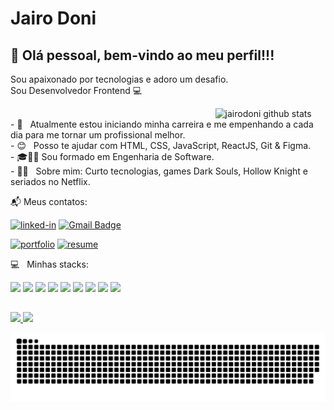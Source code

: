 
# Jairo Doni

## 👋 Olá pessoal, bem-vindo ao meu perfil!!! 
Sou apaixonado por tecnologias e adoro um desafio.<br/>
Sou Desenvolvedor Frontend :computer: 
<!-- <img src="https://visitor-badge.laobi.icu/badge?page_id=jairodoni.jairodoni" alt="visitors"> --> 

<!-- IMAGEM -->
 <img
   src="https://media0.giphy.com/media/xUA7bdpLxQhsSQdyog/giphy.gif?cid=790b761182a0214b444e4d6d5293f7e5cc7f8586862209a4&rid=giphy.gif&ct=g" 
   alt="jairodoni github stats"
   width="35%"
   align="right"
 />


 <br/> - 🚀 &nbsp;  Atualmente estou iniciando minha carreira e me empenhando a cada dia para me tornar um profissional melhor.
 <br/> - :blush: &nbsp; Posso te ajudar com HTML, CSS, JavaScript, ReactJS, Git & Figma.
 <br/> - 🎓👨‍🎓 Sou formado em Engenharia de Software.
 <br/> - 👨‍🚀 &nbsp; Sobre mim: Curto tecnologias, games Dark Souls, Hollow Knight e seriados no Netflix.
 <br/>
 



📬 Meus contatos:

[![linked-in](https://img.shields.io/badge/Linkedin_|_JairoDoni-0077B5?logo=LinkedIn&logoColor=white)](https://www.linkedin.com/in/jairodoni/)
 [![Gmail Badge](https://img.shields.io/badge/-jairo.doni97@gmail.com-c14438?logo=Gmail&logoColor=white&link=mailto:jairo.doni97@gmail.com)](mailto:jairo.doni97@gmail.com) 


[![portfolio](https://img.shields.io/badge/Portfolio-323330?logo=Google-chrome&logoColor=F7DF1E)](https://donicode.vercel.app)
[![resume](https://img.shields.io/badge/Currículo-4285F4?logo=read-the-docs&logoColor=white)](https://drive.google.com/file/d/1A3NUYCGpzp-4-j_D5gzSgwnGZs0j3rXH/view)


 
:computer: &nbsp; Minhas stacks: 
<div style="display: inline-block">
  <code><img height="20" src="https://img.shields.io/badge/JavaScript-222222?style=style=flat&&logo=javascript&logoColor=F7DF1E"></code>
  <code><img height="20" src="https://img.shields.io/badge/TypeScript-007ACC?style=flat&&logo=typescript&logoColor=white"></code>
  <code><img height="20" src="https://img.shields.io/badge/React-20232A?style=flat&&logo=react&logoColor=61DAFB"></code>
  <code><img height="20" src="https://img.shields.io/badge/React_Native-20232A?style=flat&logo=react&logoColor=61DAFB"></code>
  <code><img height="20" src="https://img.shields.io/badge/Node.js-43853D?style=flat&logo=node.js&logoColor=white"></code>
  <code><img height="20" src="https://img.shields.io/badge/-HTML5-E34F26?style=flat&logo=html5&logoColor=white"></code>
  <code><img height="20" src="https://img.shields.io/badge/CSS3-1572B6?style=flat&logo=css3&logoColor=white"></code>
  <code><img height="20" src="https://img.shields.io/badge/Sass-CC6699?style=flat&logo=sass&logoColor=white"></code>
  <code><img height="20" src="https://img.shields.io/badge/MySQL-00000F?style=flat&logo=mysql&logoColor=white"></code>
</div>

##

 <div>
    <a href="https://www.linkedin.com/in/jairodoni/">
        <img height="160em" src="https://github-readme-stats.vercel.app/api?username=jairodoni&theme=nightowl&show_icons=true&locale=pt-br&hide=issues"/>
    </a>
    <a href="https://www.linkedin.com/in/jairodoni/">
        <img height="160em" src="https://github-readme-stats.vercel.app/api/top-langs/?username=jairodoni&layout=compact&langs_count=7&theme=nightowl&locale=pt-br&hide=Lua,Java,Objective-C,Handlebars,Ruby,Python,Shell,Batchfile"/>
    </a>
 </div>
 
 

 
![Snake animation](https://github.com/jairodoni/jairodoni/blob/output/github-contribution-grid-snake.svg)
 

 <!-- <br/> :computer: &nbsp; Minha stack: ReactJS, Node.js, React Native & CSS. --> 
 <!-- ![Anurag's GitHub stats](https://github-readme-stats.vercel.app/api?username=jairodoni&theme=nightowl&show_icons=true&locale=pt-br&hide=issues)-->

 
 <!-- <br/> 💬 &nbsp; Entre em contato comigo: [![Linkedin Badge](https://img.shields.io/badge/-JairoDoni-blue?style=flat-square&logo=Linkedin&logoColor=white&link=https://www.linkedin.com/in/jairodoni/)](https://www.linkedin.com/in/jairodoni/) 
 | 
 [![Gmail Badge](https://img.shields.io/badge/-jairo.doni97@gmail.com-c14438?style=flat-square&logo=Gmail&logoColor=white&link=mailto:jairo.doni97@gmail.com)](mailto:jairo.doni97@gmail.com) -->
 
<!--  <img src="https://raw.githubusercontent.com/iampavangandhi/iampavangandhi/master/gifs/Hi.gif" width="30px">  -->
 
